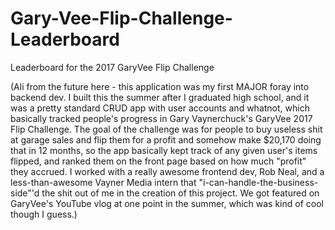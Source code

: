 # Gary-Vee-Flip-Challenge-Leaderboard
Leaderboard for the 2017 GaryVee Flip Challenge

(Ali from the future here - this application was my first MAJOR foray into backend dev. I built this the summer after I graduated high school, and it was a pretty standard CRUD app with user accounts and whatnot, which basically tracked people's progress in Gary Vaynerchuck's GaryVee 2017 Flip Challenge. The goal of the challenge was for people to buy useless shit at garage sales and flip them for a profit and somehow make $20,170 doing that in 12 months, so the app basically kept track of any given user's items flipped, and ranked them on the front page based on how much "profit" they accrued. I worked with a really awesome frontend dev, Rob Neal, and a less-than-awesome Vayner Media intern that "i-can-handle-the-business-side"'d the shit out of me in the creation of this project. We got featured on GaryVee's YouTube vlog at one point in the summer, which was kind of cool though I guess.)
